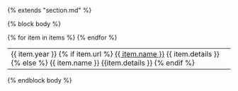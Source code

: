 {% extends "section.md" %}

{% block body %}
<table class="table table-hover">
{% for item in items %}
<tr>
  <td style='padding-right:0;'>
    <span class='cvdate'>{{ item.year }}</span>
    {% if item.url %}
        <a href="{{ item.url }}">{{ item.name }}</a> {{ item.details }}
    {% else %}
        {{ item.name }} {{item.details }}
    {% endif %}
  </td>
</tr>
{% endfor %}
</table>
{% endblock body %}
